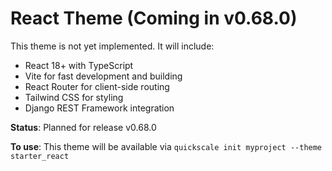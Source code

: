 # React Theme (Coming in v0.68.0)

This theme is not yet implemented. It will include:

- React 18+ with TypeScript
- Vite for fast development and building
- React Router for client-side routing
- Tailwind CSS for styling
- Django REST Framework integration

**Status**: Planned for release v0.68.0

**To use**: This theme will be available via `quickscale init myproject --theme starter_react`
